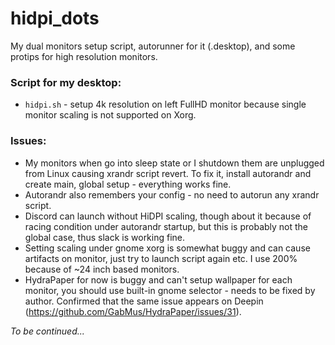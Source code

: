 # hidpi_dots
My dual monitors setup script, autorunner for it (.desktop), and some 
protips for high resolution monitors.

### Script for my desktop:
* `hidpi.sh` - setup 4k resolution on left FullHD monitor because single 
monitor scaling is not supported on Xorg.

### Issues:
* My monitors when go into sleep state or I shutdown them are unplugged 
from Linux causing xrandr script revert. To fix it, install autorandr 
and create main, global setup - everything works fine.
* Autorandr also remembers your config - no need to autorun any xrandr script.
* Discord can launch without HiDPI scaling, though about it because of
racing condition under autorandr startup, but this is probably not the
global case, thus slack is working fine.
* Setting scaling under gnome xorg is somewhat buggy and can cause 
artifacts on monitor, just try to launch script again etc.
I use 200% because of ~24 inch based monitors.
* HydraPaper for now is buggy and can't setup wallpaper for each 
monitor, you should use built-in gnome selector - needs to be fixed by 
author. Confirmed that the same issue appears on Deepin 
(https://github.com/GabMus/HydraPaper/issues/31).

*To be continued...*
